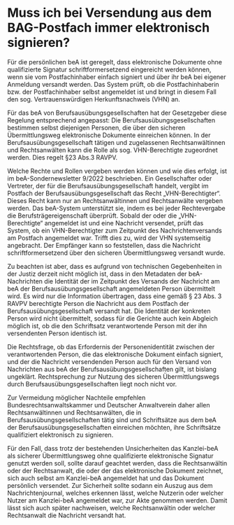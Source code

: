# Muss ich bei Versendung aus dem BAG-Postfach immer elektronisch signieren?

Für die persönlichen beA ist geregelt, dass elektronische Dokumente ohne qualifizierte Signatur schriftformersetzend eingereicht werden können, wenn sie vom Postfachinhaber einfach signiert und über ihr beA bei eigener Anmeldung versandt werden. Das System prüft, ob die Postfachinhaberin bzw. der Postfachinhaber selbst angemeldet ist und bringt in diesem Fall den sog. Vertrauenswürdigen Herkunftsnachweis (VHN) an.

Für das beA von Berufsausübungsgesellschaften hat der Gesetzgeber diese Regelung entsprechend angepasst: Die Berufsausübungsgesellschaften bestimmen selbst diejenigen Personen, die über den sicheren Übermittlungsweg elektronische Dokumente einreichen können. In der Berufsausübungsgesellschaft tätigen und zugelassenen Rechtsanwältinnen und Rechtsanwälten kann die Rolle als sog. VHN-Berechtigte zugeordnet werden. Dies regelt §23 Abs.3 RAVPV.

Welche Rechte und Rollen vergeben werden können und wie dies erfolgt, ist im beA-Sondernewsletter 9/2022 beschrieben. Ein Gesellschafter oder Vertreter, der für die Berufsausübungsgesellschaft handelt, vergibt im Postfach der Berufsausübungsgesellschaft das Recht „VHN-Berechtigter“. Dieses Recht kann nur an Rechtsanwältinnen und Rechtsanwälte vergeben werden. Das beA-System unterstützt sie, indem es bei jeder Rechtevergabe die Berufsträgereigenschaft überprüft. Sobald der oder die „VHN-Berechtigte“ angemeldet ist und eine Nachricht versendet, prüft das System, ob ein VHN-Berechtigter zum Zeitpunkt des Nachrichtenversands am Postfach angemeldet war. Trifft dies zu, wird der VHN systemseitig angebracht. Der Empfänger kann so feststellen, dass die Nachricht schriftformersetzend über den sicheren Übermittlungsweg versandt wurde.

Zu beachten ist aber, dass es aufgrund von technischen Gegebenheiten in der Justiz derzeit nicht möglich ist, dass in den Metadaten der beA-Nachrichten die Identität der im Zeitpunkt des Versands der Nachricht am beA der Berufsausübungsgesellschaft angemeldeten Person übermittelt wird. Es wird nur die Information übertragen, dass eine gemäß § 23 Abs. 3 RAVPV berechtigte Person die Nachricht aus dem Postfach der Berufsausübungsgesellschaft versandt hat. Die Identität der konkreten Person wird nicht übermittelt, sodass für die Gerichte auch kein Abgleich möglich ist, ob die den Schriftsatz verantwortende Person mit der ihn versendenten Person identisch ist.

Die Rechtsfrage, ob das Erfordernis der Personenidentität zwischen der verantwortenden Person, die das elektronische Dokument einfach signiert, und der die Nachricht versendenden Person auch für den Versand von Nachrichten aus beA der Berufsausübungsgesellschaften gilt, ist bislang ungeklärt. Rechtsprechung zur Nutzung des sicheren Übermittlungswegs durch Berufsausübungsgesellschaften liegt noch nicht vor.

Zur Vermeidung möglicher Nachteile empfehlen Bundesrechtsanwaltskammer und Deutscher Anwaltverein daher allen Rechtsanwältinnen und Rechtsanwälten, die in Berufsausübungsgesellschaften tätig sind und Schriftsätze aus dem beA der Berufsausübungsgesellschaften einreichen möchten, ihre Schriftsätze qualifiziert elektronisch zu signieren.

Für den Fall, dass trotz der bestehenden Unsicherheiten das Kanzlei-beA als sicherer Übermittlungsweg ohne qualifizierte elektronische Signatur genutzt werden soll, sollte darauf geachtet werden, dass die Rechtsanwältin oder der Rechtsanwalt, die oder der das elektronische Dokument zeichnet, sich auch selbst am Kanzlei-beA angemeldet hat und das Dokument persönlich versendet. Zur Sicherheit sollte sodann ein Auszug aus dem Nachrichtenjournal, welches erkennen lässt, welche Nutzerin oder welcher Nutzer am Kanzlei-beA angemeldet war, zur Akte genommen werden. Damit lässt sich auch später nachweisen, welche Rechtsanwältin oder welcher Rechtsanwalt die Nachricht versandt hat.
